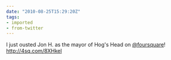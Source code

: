 ```yaml
---
date: "2010-08-25T15:29:20Z"
tags:
- imported
- from-twitter
---
```

I just ousted Jon H. as the mayor of Hog's Head on [@foursquare](https://twitter.com/foursquare)\! http://4sq.com/8XHkel
